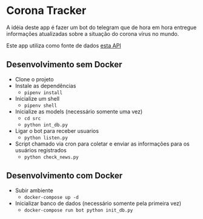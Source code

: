 # Corona Tracker

A idéia deste app é fazer um bot do telegram que de hora em hora entregue informações atualizadas sobre a situação do corona vírus no mundo.

Este app utiliza como fonte de dados [esta API](https://thevirustracker.com/api)

## Desenvolvimento sem Docker
- Clone o projeto
- Instale as dependências
    - `pipenv install`
- Inicialize um shell
    - `pipenv shell`
- Inicialize as models (necessário somente uma vez)
    - `cd src`
    - `python int_db.py`
- Ligar o bot para receber usuarios
    - `python listen.py`
- Script chamado via cron para coletar e enviar as informações para os usuários registrados
    - `python check_news.py`

## Desenvolvimento com Docker
- Subir ambiente
    - `docker-compose up -d`
- Inicializar banco de dados (necessário somente pela primeira vez)
    - `docker-compose run bot python init_db.py`
